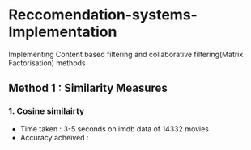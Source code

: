 # Reccomendation-systems-Implementation
Implementing Content based filtering and collaborative filtering(Matrix Factorisation) methods

## Method 1 : Similarity Measures
### 1. Cosine similairty
  * Time taken : 3-5 seconds on imdb data of 14332 movies
  * Accuracy acheived :  
